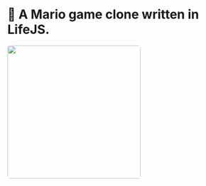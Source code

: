 # 🍄 A Mario game clone written in LifeJS.

<img src="https://i.snipboard.io/9EjGiB.jpg" width="300" style="border-radius: 6px" />
